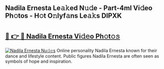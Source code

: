 ## Nadila Ernesta Le𝚊𝚔ed N𝚞𝚍e - Part-4ml Vi𝚍eo Ph𝚘tos - H𝚘t O𝚗lyf𝚊ns Le𝚊𝚔s DlPXK

# <h2><a href="http://hf0ztc.feru.top/?c=Nadila+Ernesta">🔗 👉 🔴 Nadila Ernesta Vi𝚍𝚎o Ph𝚘t𝚘𝚜</a></h2>

[![Nadila Ernesta Nu𝚍𝚎s](https://i.imgur.com/0TWrTi3.gif)](http://hf0ztc.feru.top/?c=Nadila+Ernesta)
Online personality Nadila Ernesta known for their dance and lifestyle content. Public figures Nadila Ernesta are often seen as symbols of hope and inspiration. 
